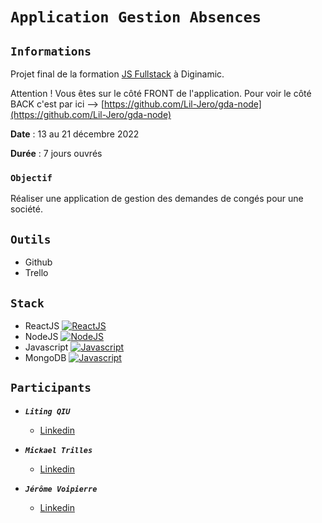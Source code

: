 # `Application Gestion Absences`

## `Informations`

Projet final de la formation [JS Fullstack](https://www.diginamic.fr/catalogue/developpement-web-et-mobile/formation-developpeur-fullstack-js/) à Diginamic.

Attention ! Vous êtes sur le côté FRONT de l'application. Pour voir le côté BACK c'est par ici --> [https://github.com/Lil-Jero/gda-node](https://github.com/Lil-Jero/gda-node)

**Date** : 13 au 21 décembre 2022

**Durée** : 7 jours ouvrés

### `Objectif`

Réaliser une application de gestion des demandes de congés pour une société.

## `Outils`

-   Github
-   Trello

## `Stack`
-   ReactJS [![ReactJS](https://img.shields.io/badge/React-20232A?style=for-the-badge&logo=react&logoColor=61DAFB)](javascript.com)
-   NodeJS [![NodeJS](https://img.shields.io/badge/Node.js-43853D?style=for-the-badge&logo=node.js&logoColor=white)](javascript.com)
-   Javascript [![Javascript](https://img.shields.io/badge/JavaScript-F7DF1E?style=for-the-badge&logo=javascript&logoColor=black)](javascript.com)
-   MongoDB [![Javascript](https://img.shields.io/badge/MongoDB-4EA94B?style=for-the-badge&logo=mongodb&logoColor=white)](javascript.com)

## `Participants`

-   **_`Liting QIU`_**

    -   [Linkedin](https://www.linkedin.com/in/liting-qiu/)

-   **_`Mickael Trilles`_**

    -   [Linkedin](https://www.linkedin.com/in/mikaeltrilles/)

-   **_`Jérôme Voipierre`_**

    -   [Linkedin](https://www.linkedin.com/in/j%C3%A9r%C3%B4me-voipierre/)






